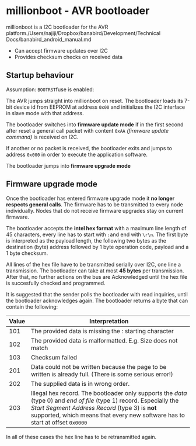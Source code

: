 # millionboot - AVR bootloader
millionboot is a I2C bootloader for the AVR platform./Users/najiji/Dropbox/banabird/Development/Technical Docs/banabird_android_manual.md

* Can accept firmware updates over I2C
* Provides checksum checks on received data


## Startup behaviour
Assumption: `BOOTRST`fuse is enabled:

The AVR jumps straight into millionboot on reset. The bootloader loads its 7-bit device id from EEPROM at address `0x00` and initializes the I2C interface in slave mode with that address.

The bootloader switches into **firmware update mode** if in the first second after reset a general call packet with content `0xAA` *(firmware update command)* is received on I2C.

If another or no packet is received, the bootloader exits and jumps to address `0x000` in order to execute the application software.

The bootloader jumps into **firmware upgrade mode**

## Firmware upgrade mode
Once the bootloader has entered firmware upgrade mode it **no longer respects general calls**. The firmware has to be transmitted to every node individually. Nodes that do not receive firmware upgrades stay on current firmware. 

The bootloader accepts the **intel hex format** with a maximum line length of 45 characters, every line has to start with `:`and end with `\r\n`. The first byte is interpreted as the payload length, the following two bytes as the destination (byte) address followed by 1 byte operation code, payload and a 1 byte checksum.

All lines of the hex file have to be transmitted serially over I2C, one line a transmission. The bootloader can take at most **45 bytes** per transmission.
After that, no further actions on the bus are Acknowledged until the hex file is succesfully checked and programmed.

It is suggested that the sender polls the bootloader with read inquiries, until the bootloader acknowledges again. The bootloader returns a byte that can contain the following:

Value		|Interpretation
----------|-----------------------------------------------------
101			|The provided data is missing the : starting character
102			|The provided data is malformatted. E.g. Size does not match
103			|Checksum failed
201			|Data could not be written because the page to be written is already full. (There is some serious error!)
202			|The supplied data is in wrong order.
203			|Illegal hex record. The bootloader only supports the *data* (type 0) and *end of file* (type 1) record. Especially the *Start Segment Address Record* (type 3) is **not** supported, which means that every new software has to start at offset `0x0000`

In all of these cases the hex line has to be retransmitted again.




